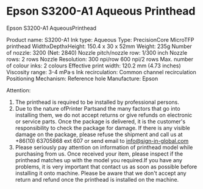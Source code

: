 # Epson S3200-A1 Aqueous Printhead

Epson S3200-A1 AqueousPrinthead

Product name: S3200-A1
Ink type: Aqueous
Type: PrecisionCore MicroTFP printhead
WidthxDepthxHeight: 150.4 x 30 x 52mm
Weight: 235g
Number of nozzle: 3200 (Net: 2840)
Nozzle pitch/nozzle row: 1/300 inch
Nozzle rows: 2 rows
Nozzle Resolution: 300 npi/row  600 npi/2 rows
Max. number of colour inks: 2 colours
Effective print width: 120.2 mm (4.73 inches)
Viscosity range: 3-4 mPa·s
Ink recirculation: Common channel recirculation
Positioning Mechanism: Reference hole
Manufacture: Epson

Attention:
1. The printhead is required to be installed by professional persons.
2. Due to the nature ofPrinter Partsand the many factors that go into installing them, we do not accept returns or give refunds on electronic or service parts. Once the package is delivered, it is the customer's responsibility to check the package for damage. If there is any visible damage on the package, please refuse the shipment and call us at +86(10) 63705868 ext 607 or send email to info@sign-in-global.com
3. Please seriously pay attention on information of printhead model while purchasing from us. Once received your item, please inspect if the printhead matches up with the model you required.If you have any problems, it is very important that contact us as soon as possible before installing it onto machine. Please be aware that we don't accept any return and refund once the printhead is installed on the machine.
